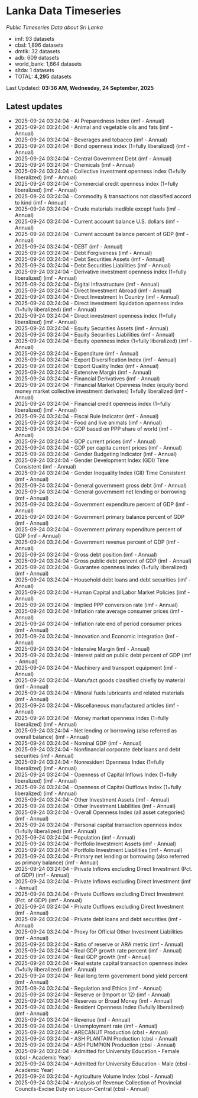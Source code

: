 # Lanka Data Timeseries
*Public Timeseries Data about Sri Lanka*

* imf: 93 datasets
* cbsl: 1,896 datasets
* dmtlk: 32 datasets
* adb: 609 datasets
* world_bank: 1,664 datasets
* sltda: 1 datasets
* TOTAL: **4,295** datasets

Last Updated: **03:36 AM, Wednesday, 24 September, 2025**

## Latest updates

* 2025-09-24 03:24:04 - AI Preparedness Index (imf - Annual)
* 2025-09-24 03:24:04 - Animal and vegetable oils and fats (imf - Annual)
* 2025-09-24 03:24:04 - Beverages and tobacco (imf - Annual)
* 2025-09-24 03:24:04 - Bond openness index (1=fully liberalized) (imf - Annual)
* 2025-09-24 03:24:04 - Central Government Debt (imf - Annual)
* 2025-09-24 03:24:04 - Chemicals (imf - Annual)
* 2025-09-24 03:24:04 - Collective investment openness index (1=fully liberalized) (imf - Annual)
* 2025-09-24 03:24:04 - Commercial credit openness index (1=fully liberalized) (imf - Annual)
* 2025-09-24 03:24:04 - Commodity & transactions not classified accord to kind (imf - Annual)
* 2025-09-24 03:24:04 - Crude materials inedible except fuels (imf - Annual)
* 2025-09-24 03:24:04 - Current account balance U.S. dollars (imf - Annual)
* 2025-09-24 03:24:04 - Current account balance percent of GDP (imf - Annual)
* 2025-09-24 03:24:04 - DEBT (imf - Annual)
* 2025-09-24 03:24:04 - Debt Forgiveness (imf - Annual)
* 2025-09-24 03:24:04 - Debt Securities Assets (imf - Annual)
* 2025-09-24 03:24:04 - Debt Securities Liabilities (imf - Annual)
* 2025-09-24 03:24:04 - Derivative investment openness index (1=fully liberalized) (imf - Annual)
* 2025-09-24 03:24:04 - Digital Infrastructure (imf - Annual)
* 2025-09-24 03:24:04 - Direct Investment Abroad (imf - Annual)
* 2025-09-24 03:24:04 - Direct Investment In Country (imf - Annual)
* 2025-09-24 03:24:04 - Direct investment liquidation openness index (1=fully liberalized) (imf - Annual)
* 2025-09-24 03:24:04 - Direct investment openness index (1=fully liberalized) (imf - Annual)
* 2025-09-24 03:24:04 - Equity Securities Assets (imf - Annual)
* 2025-09-24 03:24:04 - Equity Securities Liabilities (imf - Annual)
* 2025-09-24 03:24:04 - Equity openness index (1=fully liberalized) (imf - Annual)
* 2025-09-24 03:24:04 - Expenditure (imf - Annual)
* 2025-09-24 03:24:04 - Export Diversification Index (imf - Annual)
* 2025-09-24 03:24:04 - Export Quality Index (imf - Annual)
* 2025-09-24 03:24:04 - Extensive Margin (imf - Annual)
* 2025-09-24 03:24:04 - Financial Derivatives (imf - Annual)
* 2025-09-24 03:24:04 - Financial Market Openness Index (equity bond money market collective investment derivates) 1=fully liberalized (imf - Annual)
* 2025-09-24 03:24:04 - Financial credit openness index (1=fully liberalized) (imf - Annual)
* 2025-09-24 03:24:04 - Fiscal Rule Indicator (imf - Annual)
* 2025-09-24 03:24:04 - Food and live animals (imf - Annual)
* 2025-09-24 03:24:04 - GDP based on PPP share of world (imf - Annual)
* 2025-09-24 03:24:04 - GDP current prices (imf - Annual)
* 2025-09-24 03:24:04 - GDP per capita current prices (imf - Annual)
* 2025-09-24 03:24:04 - Gender Budgeting Indicator (imf - Annual)
* 2025-09-24 03:24:04 - Gender Development Index (GDI) Time Consistent (imf - Annual)
* 2025-09-24 03:24:04 - Gender Inequality Index (GII) Time Consistent (imf - Annual)
* 2025-09-24 03:24:04 - General government gross debt (imf - Annual)
* 2025-09-24 03:24:04 - General government net lending or borrowing (imf - Annual)
* 2025-09-24 03:24:04 - Government expenditure percent of GDP (imf - Annual)
* 2025-09-24 03:24:04 - Government primary balance percent of GDP (imf - Annual)
* 2025-09-24 03:24:04 - Government primary expenditure percent of GDP (imf - Annual)
* 2025-09-24 03:24:04 - Government revenue percent of GDP (imf - Annual)
* 2025-09-24 03:24:04 - Gross debt position (imf - Annual)
* 2025-09-24 03:24:04 - Gross public debt percent of GDP (imf - Annual)
* 2025-09-24 03:24:04 - Guarantee openness index (1=fully liberalized) (imf - Annual)
* 2025-09-24 03:24:04 - Household debt loans and debt securities (imf - Annual)
* 2025-09-24 03:24:04 - Human Capital and Labor Market Policies (imf - Annual)
* 2025-09-24 03:24:04 - Implied PPP conversion rate (imf - Annual)
* 2025-09-24 03:24:04 - Inflation rate average consumer prices (imf - Annual)
* 2025-09-24 03:24:04 - Inflation rate end of period consumer prices (imf - Annual)
* 2025-09-24 03:24:04 - Innovation and Economic Integration (imf - Annual)
* 2025-09-24 03:24:04 - Intensive Margin (imf - Annual)
* 2025-09-24 03:24:04 - Interest paid on public debt percent of GDP (imf - Annual)
* 2025-09-24 03:24:04 - Machinery and transport equipment (imf - Annual)
* 2025-09-24 03:24:04 - Manufact goods classified chiefly by material (imf - Annual)
* 2025-09-24 03:24:04 - Mineral fuels lubricants and related materials (imf - Annual)
* 2025-09-24 03:24:04 - Miscellaneous manufactured articles (imf - Annual)
* 2025-09-24 03:24:04 - Money market openness index (1=fully liberalized) (imf - Annual)
* 2025-09-24 03:24:04 - Net lending or borrowing (also referred as overall balance) (imf - Annual)
* 2025-09-24 03:24:04 - Nominal GDP (imf - Annual)
* 2025-09-24 03:24:04 - Nonfinancial corporate debt loans and debt securities (imf - Annual)
* 2025-09-24 03:24:04 - Nonresident Openness Index (1=fully liberalized) (imf - Annual)
* 2025-09-24 03:24:04 - Openness of Capital Inflows Index (1=fully liberalized) (imf - Annual)
* 2025-09-24 03:24:04 - Openness of Capital Outflows Index (1=fully liberalized) (imf - Annual)
* 2025-09-24 03:24:04 - Other Investment Assets (imf - Annual)
* 2025-09-24 03:24:04 - Other Investment Liabilities (imf - Annual)
* 2025-09-24 03:24:04 - Overall Openness Index (all asset categories) (imf - Annual)
* 2025-09-24 03:24:04 - Personal capital transaction openness index (1=fully liberalized) (imf - Annual)
* 2025-09-24 03:24:04 - Population (imf - Annual)
* 2025-09-24 03:24:04 - Portfolio Investment Assets (imf - Annual)
* 2025-09-24 03:24:04 - Portfolio Investment Liabilities (imf - Annual)
* 2025-09-24 03:24:04 - Primary net lending or borrowing (also referred as primary balance) (imf - Annual)
* 2025-09-24 03:24:04 - Private Inflows excluding Direct Investment (Pct. of GDP) (imf - Annual)
* 2025-09-24 03:24:04 - Private Inflows excluding Direct Investment (imf - Annual)
* 2025-09-24 03:24:04 - Private Outflows excluding Direct Investment (Pct. of GDP) (imf - Annual)
* 2025-09-24 03:24:04 - Private Outflows excluding Direct Investment (imf - Annual)
* 2025-09-24 03:24:04 - Private debt loans and debt securities (imf - Annual)
* 2025-09-24 03:24:04 - Proxy for Official Other Investment Liabilities (imf - Annual)
* 2025-09-24 03:24:04 - Ratio of reserve or ARA metric (imf - Annual)
* 2025-09-24 03:24:04 - Real GDP growth rate percent (imf - Annual)
* 2025-09-24 03:24:04 - Real GDP growth (imf - Annual)
* 2025-09-24 03:24:04 - Real estate capital transaction openness index (1=fully liberalized) (imf - Annual)
* 2025-09-24 03:24:04 - Real long term government bond yield percent (imf - Annual)
* 2025-09-24 03:24:04 - Regulation and Ethics (imf - Annual)
* 2025-09-24 03:24:04 - Reserve or (Import or 12) (imf - Annual)
* 2025-09-24 03:24:04 - Reserves or Broad Money (imf - Annual)
* 2025-09-24 03:24:04 - Resident Openness Index (1=fully liberalized) (imf - Annual)
* 2025-09-24 03:24:04 - Revenue (imf - Annual)
* 2025-09-24 03:24:04 - Unemployment rate (imf - Annual)
* 2025-09-24 03:24:04 - ARECANUT Production (cbsl - Annual)
* 2025-09-24 03:24:04 - ASH PLANTAIN Production (cbsl - Annual)
* 2025-09-24 03:24:04 - ASH PUMPKIN Production (cbsl - Annual)
* 2025-09-24 03:24:04 - Admitted for University Education - Female (cbsl - Academic Year)
* 2025-09-24 03:24:04 - Admitted for University Education - Male (cbsl - Academic Year)
* 2025-09-24 03:24:04 - Agriculture Volume Index (cbsl - Annual)
* 2025-09-24 03:24:04 - Analysis of Revenue Collection of Provincial Councils-Excise Duty on Liquor-Central (cbsl - Annual)